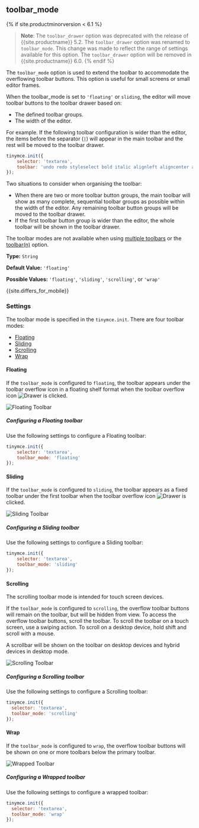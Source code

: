 ## toolbar_mode
{% if site.productminorversion < 6.1 %}
<a class="anchor" id="toolbar_drawer"></a>
> **Note**: The `toolbar_drawer` option was deprecated with the release of {{site.productname}} 5.2. The `toolbar_drawer` option was renamed to `toolbar_mode`. This change was made to reflect the range of settings available for this option. The `toolbar_drawer` option will be removed in {{site.productname}} 6.0.
{% endif %}

The `toolbar_mode` option is used to extend the toolbar to accommodate the overflowing toolbar buttons. This option is useful for small screens or small editor frames.

When the toolbar_mode is set to `'floating'` or `sliding`, the editor will move toolbar buttons to the toolbar drawer based on:

- The defined toolbar groups.
- The width of the editor.

For example. If the following toolbar configuration is wider than the editor, the items before the separator (`|`) will appear in the main toolbar and the rest will be moved to the toolbar drawer.

```js
tinymce.init({
    selector: 'textarea',
    toolbar: 'undo redo styleselect bold italic alignleft aligncenter alignright alignjustify | bullist numlist outdent indent'
});
```

Two situations to consider when organising the toolbar:

- When there are two or more toolbar button groups, the main toolbar will show as many complete, sequential toolbar groups as possible within the width of the editor. Any remaining toolbar button groups will be moved to the toolbar drawer.
- If the first toolbar button group is wider than the editor, the whole toolbar will be shown in the toolbar drawer.

The toolbar modes are not available when using [multiple toolbars]({{site.baseurl}}/configure/editor-appearance/#usingmultipletoolbars) or the [toolbar(n)]({{site.baseurl}}/configure/editor-appearance/#toolbarn) option.

**Type:** `String`

**Default Value:** `'floating'`

**Possible Values:** `'floating'`, `'sliding'`, `'scrolling'`, or `'wrap'`

{{site.differs_for_mobile}}

### Settings

The toolbar mode is specified in the `tinymce.init`. There are four toolbar modes:

- [Floating](#floating)
- [Sliding](#sliding)
- [Scrolling](#scrolling)
- [Wrap](#wrap)

#### Floating

If the `toolbar_mode` is configured to `floating`, the toolbar appears under the toolbar overflow icon in a floating shelf format when the toolbar overflow icon ![Drawer]({{site.baseurl}}/images/icons/more-drawer.svg) is clicked.

![Floating Toolbar]({{site.baseurl}}/images/floating_toolbar.png)

##### Configuring a Floating toolbar

Use the following settings to configure a Floating toolbar:

```js
tinymce.init({
    selector: 'textarea',
    toolbar_mode: 'floating'
});
```

#### Sliding

If the `toolbar_mode` is configured to `sliding`, the toolbar appears as a fixed toolbar under the first toolbar when the toolbar overflow icon ![Drawer]({{site.baseurl}}/images/icons/more-drawer.svg) is clicked.

![Sliding Toolbar]({{site.baseurl}}/images/sliding_toolbar.png)

##### Configuring a Sliding toolbar

Use the following settings to configure a Sliding toolbar:

```js
tinymce.init({
    selector: 'textarea',
    toolbar_mode: 'sliding'
});
```

#### Scrolling

The scrolling toolbar mode is intended for touch screen devices.

If the `toolbar_mode` is configured to `scrolling`, the overflow toolbar buttons will remain on the toolbar, but will be hidden from view. To access the overflow toolbar buttons, scroll the toolbar. To scroll the toolbar on a touch screen, use a swiping action. To scroll on a desktop device, hold shift and scroll with a mouse.

A scrollbar will be shown on the toolbar on desktop devices and hybrid devices in desktop mode.

![Scrolling Toolbar]({{site.baseurl}}/images/scrolling_toolbar.png)

##### Configuring a Scrolling toolbar

Use the following settings to configure a Scrolling toolbar:

```js
tinymce.init({
  selector: 'textarea',
  toolbar_mode: 'scrolling'
});
```

#### Wrap

If the `toolbar_mode` is configured to `wrap`, the overflow toolbar buttons will be shown on one or more toolbars below the primary toolbar.

![Wrapped Toolbar]({{site.baseurl}}/images/wrapped_toolbar.png)

##### Configuring a Wrapped toolbar

Use the following settings to configure a wrapped toolbar:

```js
tinymce.init({
  selector: 'textarea',
  toolbar_mode: 'wrap'
});
```